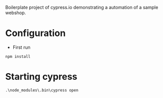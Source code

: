 Boilerplate project of cypress.io demonstrating a automation of a sample webshop.

# Configuration

* First run 
```
npm install
```

# Starting cypress
```
.\node_modules\.bin\cypress open
```
